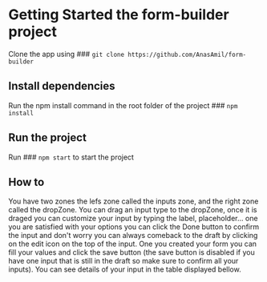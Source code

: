 # Getting Started the form-builder project

Clone the app using ### `git clone https://github.com/AnasAmil/form-builder`

## Install dependencies

Run the npm install command in the root folder of the project ### `npm install`

## Run the project

Run ### `npm start` to start the project

## How to

You have two zones the lefs zone called the inputs zone, and the right zone called the dropZone.
You can drag an input type to the dropZone, once it is draged you can customize your input by typing the label, placeholder...
one you are satisfied with your options you can click the Done button to confirm the input and don't worry you can always comeback to the draft by clicking on the edit icon on the top of the input. One you created your form you can fill your values and click the save button (the save button is disabled if you have one input that is still in the draft so make sure to confirm all your inputs). You can see details of your input in the table displayed bellow.
